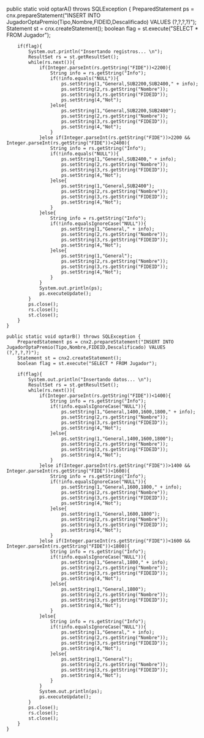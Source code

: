  public static void optarA() throws SQLException {
        PreparedStatement ps = cnx.prepareStatement("INSERT INTO JugadorOptaPremio(Tipo,Nombre,FIDEID,Descalificado) VALUES (?,?,?,?)");
        Statement st = cnx.createStatement();
        boolean flag = st.execute("SELECT * FROM Jugador");

        if(flag){
            System.out.println("Insertando registros... \n");
            ResultSet rs = st.getResultSet();
            while(rs.next()){
                if(Integer.parseInt(rs.getString("FIDE"))<2200){
                    String info = rs.getString("Info");
                    if(!info.equals("NULL")){
                        ps.setString(1,"General,SUB2200,SUB2400," + info);
                        ps.setString(2,rs.getString("Nombre"));
                        ps.setString(3,rs.getString("FIDEID"));
                        ps.setString(4,"Not");
                    }else{
                        ps.setString(1,"General,SUB2200,SUB2400");
                        ps.setString(2,rs.getString("Nombre"));
                        ps.setString(3,rs.getString("FIDEID"));
                        ps.setString(4,"Not");
                    }
                }else if(Integer.parseInt(rs.getString("FIDE"))>2200 && Integer.parseInt(rs.getString("FIDE"))<2400){
                    String info = rs.getString("Info");
                    if(!info.equals("NULL")){
                        ps.setString(1,"General,SUB2400," + info);
                        ps.setString(2,rs.getString("Nombre"));
                        ps.setString(3,rs.getString("FIDEID"));
                        ps.setString(4,"Not");
                    }else{
                        ps.setString(1,"General,SUB2400");
                        ps.setString(2,rs.getString("Nombre"));
                        ps.setString(3,rs.getString("FIDEID"));
                        ps.setString(4,"Not");
                    }
                }else{
                    String info = rs.getString("Info");
                    if(!info.equalsIgnoreCase("NULL")){
                        ps.setString(1,"General," + info);
                        ps.setString(2,rs.getString("Nombre"));
                        ps.setString(3,rs.getString("FIDEID"));
                        ps.setString(4,"Not");
                    }else{
                        ps.setString(1,"General");
                        ps.setString(2,rs.getString("Nombre"));
                        ps.setString(3,rs.getString("FIDEID"));
                        ps.setString(4,"Not");
                    }
                }
                System.out.println(ps);
                ps.executeUpdate();
            }
            ps.close();
            rs.close();
            st.close();
        }
    }

    public static void optarB() throws SQLException {
        PreparedStatement ps = cnx2.prepareStatement("INSERT INTO JugadorOptaPremio(Tipo,Nombre,FIDEID,Descalificado) VALUES (?,?,?,?)");
        Statement st = cnx2.createStatement();
        boolean flag = st.execute("SELECT * FROM Jugador");

        if(flag){
            System.out.println("Insertando datos... \n");
            ResultSet rs = st.getResultSet();
            while(rs.next()){
                if(Integer.parseInt(rs.getString("FIDE"))<1400){
                    String info = rs.getString("Info");
                    if(!info.equalsIgnoreCase("NULL")){
                        ps.setString(1,"General,1400,1600,1800," + info);
                        ps.setString(2,rs.getString("Nombre"));
                        ps.setString(3,rs.getString("FIDEID"));
                        ps.setString(4,"Not");
                    }else{
                        ps.setString(1,"General,1400,1600,1800");
                        ps.setString(2,rs.getString("Nombre"));
                        ps.setString(3,rs.getString("FIDEID"));
                        ps.setString(4,"Not");
                    }
                }else if(Integer.parseInt(rs.getString("FIDE"))>1400 && Integer.parseInt(rs.getString("FIDE"))<1600){
                    String info = rs.getString("Info");
                    if(!info.equalsIgnoreCase("NULL")){
                        ps.setString(1,"General,1600,1800," + info);
                        ps.setString(2,rs.getString("Nombre"));
                        ps.setString(3,rs.getString("FIDEID"));
                        ps.setString(4,"Not");
                    }else{
                        ps.setString(1,"General,1600,1800");
                        ps.setString(2,rs.getString("Nombre"));
                        ps.setString(3,rs.getString("FIDEID"));
                        ps.setString(4,"Not");
                    }
                }else if(Integer.parseInt(rs.getString("FIDE"))<1600 && Integer.parseInt(rs.getString("FIDE"))<1800){
                    String info = rs.getString("Info");
                    if(!info.equalsIgnoreCase("NULL")){
                        ps.setString(1,"General,1800," + info);
                        ps.setString(2,rs.getString("Nombre"));
                        ps.setString(3,rs.getString("FIDEID"));
                        ps.setString(4,"Not");
                    }else{
                        ps.setString(1,"General,1800");
                        ps.setString(2,rs.getString("Nombre"));
                        ps.setString(3,rs.getString("FIDEID"));
                        ps.setString(4,"Not");
                    }
                }else{
                    String info = rs.getString("Info");
                    if(!info.equalsIgnoreCase("NULL")){
                        ps.setString(1,"General," + info);
                        ps.setString(2,rs.getString("Nombre"));
                        ps.setString(3,rs.getString("FIDEID"));
                        ps.setString(4,"Not");
                    }else{
                        ps.setString(1,"General");
                        ps.setString(2,rs.getString("Nombre"));
                        ps.setString(3,rs.getString("FIDEID"));
                        ps.setString(4,"Not");
                    }
                }
                System.out.println(ps);
                ps.executeUpdate();
            }
            ps.close();
            rs.close();
            st.close();
        }
    }
